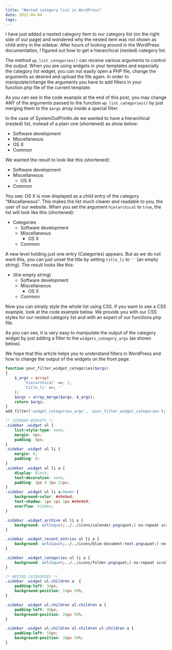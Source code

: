 ```yaml
---
title: "Nested category list in WordPress"
date: 2012-04-04
tags:
---
```

I have just added a nested category item to our category list (on the right side of our page) and wondered why the nested item was not shown as child entry in the sidebar. After hours of looking around in the WordPress documentation, I figured out how to get a hierarchical (nested) category list.


<!--more-->


The method ``wp_list_categories()`` can receive various arguments to control the output. When you are using widgets in your templates and especially the category list widget, you can not easily open a PHP file, change the arguments as desired and upload the file again. In order to manipulate/change the arguments you have to add filters in your function.php file of the current template.

As you can see in the code example at the end of this post, you may change ANY of the arguments passed to the function ``wp_list_categories()`` by just merging them to the ``$args`` array inside a special filter.

In the case of SystemOutPrintln.de we wanted to have a hierarchical (nested) list, instead of a plain one (shortened) as show below:
	
* Software development
* Miscellaneous
* OS X
* Common
	
We wanted the result to look like this (shortened):

* Software development
* Miscellaneous
	* OS X
* Common
	
You see: OS X is now displayed as a child entry of the category "Miscellaneous". This makes the list much clearer and readable to you, the user of our website. When you set the argument ``hierarchical`` to ``true``, the list will look like this (shortened):
	
* Categories
	* Software development
	* Miscellaneous
		* OS X
	* Common
		
A new level holding just one entry (Categories) appears. But as we do not want this, you can just unset the title by setting ``title_li`` to ``''`` (an empty string). The result looks like this:
	
* (the empty string)
	* Software development
	* Miscellaneous
		* OS X
	* Common
		
Now  you can simply style the whole list using CSS. If you want to see a CSS example, look at the code example below. We provide you with our CSS styles for our nested category list and with an expert of our functions.php file.

As you can see, it is very easy to manipulate the output of the category widget by just adding a filter to the ``widgets_category_args`` (as shown below).

We hope that this article helps you to understand filters in WordPress and how to change the output of the widgets on the front page.

```php
function your_filter_widget_categories($args)
{
   	$_args = array(
		'hierarchical' =>; 1,
		'title_li' =>; ''
   	);
   	$args = array_merge($args, $_args);
   	return $args;
}
add_filter('widget_categories_args', 'your_filter_widget_categories');
```

```css
/* SIDEBAR WIDGETS */
.sidebar .widget ul {
    list-style-type: none;
    margin: 0px;
    padding: 0px;
}
.sidebar .widget ul li {
    margin: 0;
    padding: 0;
}
.sidebar .widget ul li a {
    display: block;
    text-decoration: none;
    padding: 3px 0 3px 22px;
}
.sidebar .widget ul li a:hover {
    background-color: #e9ebed;
    text-shadow: 1px 1px 1px #e9e9e9;
    overflow: hidden;
}

.sidebar .widget_archive ul li a {
    background: url(&quot;../../icons/calendar.png&quot;) no-repeat scroll 2px 50% transparent;
}

.sidebar .widget_recent_entries ul li a {
    background: url(&quot;../../icons/blue-document-text.png&quot;) no-repeat scroll 2px 50% transparent;
}

.sidebar .widget_categories ul li a {
    background: url(&quot;../../icons/folder.png&quot;) no-repeat scroll 2px 50% transparent;
}

/* NESTED CATEGORIES */
.sidebar .widget ul.children a  {
    padding-left: 34px;
    background-position: 14px 50%;
}

.sidebar .widget ul.children ul.children a {
    padding-left: 46px;
    background-position: 26px 50%;
}

.sidebar .widget ul.children ul.children ul.children a {
    padding-left: 58px;
    background-position: 38px 50%;
}
```
